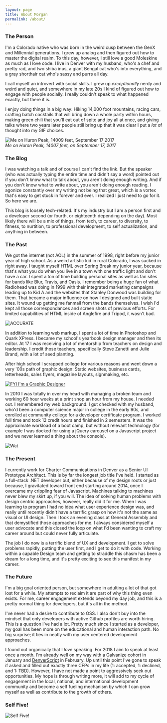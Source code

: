 ```yaml
---
layout: page
title: About Morgan
permalink: /about/
---
```


### The Person

I'm a Colorado native who was born in the weird cusp between the GenX and Millennial generations. I grew up analog and then figured out how to master the digital realm. To this day, however, I still love a good Moleskine as much as I love code. I live in Denver with my husband, who's a chef and pretty rad, and two shiba inus, a giant Bengal cat who's into everything, and a gray shorthair cat who's sassy and purrs all day.

I call myself an introvert with social skills. I grew up _exceptionally_ nerdy and weird and quiet, and somewhere in my late 20s I kind of figured out how to engage with people socially. I really couldn't speak to what happened exactly, but there it is.

I enjoy doing things in a big way: Hiking 14,000 foot mountains, racing cars, crafting batch cocktails that will bring down a whole party within hours, making green chili that you'll eat out of spite and joy all at once, and giving talks where two years later people still bring up that it was clear I put a _lot_ of thought into my GIF choices.

![Me on Huron Peak, 14009 feet, September 17 2017](https://instagram.fapa1-2.fna.fbcdn.net/t51.2885-15/s480x480/sh0.08/e35/19984385_562368047220584_1046864842079600640_n.jpg)  
_Me on Huron Peak, 14007 feet, on September 17, 2017_

### The Blog

I was watching a talk and of course I can't find the link. But the speaker (who was actually typing the entire time and didn't say a word) pointed out if you don't know what to talk about, you aren't doing enough writing. And if you don't know what to write about, you aren't doing enough reading. I agonize constantly over my writing not being that great, which is a vortex that's easy to get stuck in forever and ever. I realized I just need to go for it. So here we are.

This blog is loosely tech-related. It's my industry but I am a person first and a developer second (or fourth, or eighteenth depending on the day). Most likely there will be a mix of things, from tech, to career, to diversity, to fitness, to nurtition, to professional development, to self actualization, and anything in between.

### The Past

We got the internet (not AOL) in the summer of 1998, right before my junior year of high school. As a weird artistic kid in rural Colorado, I was sucked in right away. I taught myself HTML over Spring Break my junior year, because that's what you do when you live in a town with one traffic light and don't have a car. I spent a ton of time building personal sites as well as fan sites for bands like Blur, Travis, and Oasis. I remember being a huge fan of what Radiohead was doing in 1999 with their integrated marketing campaigns leading up to Kid A and the websites that Stanley Donwood was building for them. That became a major influence on how I designed and built static sites. It wound up getting me fanmail from the bands themselves. I wish I'd kept all those correspondances and screen shots of previous efforts. For limited capabilities of HTML inside of Anglefire and Tripod, it wasn't bad.

![ACCURATE](https://media.giphy.com/media/TYOpO8ls6XNcc/giphy.gif)

In addition to learning web markup, I spent a lot of time in Photoshop and Quark XPress. I became my school's yearbook design manager and then its editor. At 17 I was receiving a lot of mentorship from teachers on design and leadership. I credit those teachers, specifically Steve Zanetti and Julie Brand, with a lot of seed planting.

After high school I scrapped college for various reasons and went down a very '00s path of graphic design: Static websites, business cards, letterheads, sales flyers, magazine layouts, signmaking, etc.

[![FYI I'm a Graphic Designer](https://img.youtube.com/vi/frBO8PkEQPA/0.jpg)](https://www.youtube.com/watch?v=frBO8PkEQPA)

In 2010 I was totally in over my head with managing a broken team and working 60 hour weeks at a print shop an hour from my house. I needed out. I remembered my web background. I gut checked with my husband, who'd been a computer science major in college in the early 90s, and enrolled at community college for a developer certificate program. I worked full time and took 12 credit hours and finished in 2 semesters. It was the approximate workload of a boot camp, but without relevant technology (for example I was docked for using a jQuery carousel on a Javascript project and we never learned a thing about the console).

![Wat](https://media.giphy.com/media/JwVWLRnZkh2M0/giphy.gif)

### The Present

I currently work for Charter Communications in Denver as a Senior UI Prototype Architect. This is by far the longest job title I've held. I started as a full-stack .NET developer but, either because of my design roots or just because, I gravitated toward front end starting around 2014, once I overcame my crippling fear of Javascript. Machines talking to machines never blew my skirt up, if you will. The idea of solving human problems with design centric approaches, however, really did it for me. When I was learning to program I had no idea what user experience design was, and really until recently didn't have a terrific grasp on how it's not the same as visual or UI design. Then I took an evening class at General Assembly and that demystified those approaches for me. I always considered myself a user advocate and this closed the loop on what I'd been wanting to craft my career around but could never fully articulate.

The job I do now is a terrific blend of UX and development. I get to solve problems rapidly, putting the user first, and I get to do it with code. Working within a capable Design team and getting to straddle this chasm has been a dream for a long time, and it's pretty exciting to see this manifest in my career.

### The Future

I'm a big goal oriented person, but somewhere in adulting a lot of that got lost for a while. My attempts to reclaim it are part of why this thing even exists. For me, career engagement extends beyond my day job, and this is a pretty normal thing for developers, but it's all in the method.

I've never had a desire to contribute to OSS. I also don't buy into the mindset that only developers with active Github profiles are worth hiring. This is a question I've had a lot. Pretty much since I started as a developer, my goal has been more on the educational and human interaction path. No big surprise; it ties in neatly with my user centered development approaches.

I found out organically that I _love_ speaking. For 2018 I aim to speak at least once a month. I'm already well on my way with a Galvanize cohort in January and [DenverScript](https://www.meetup.com/DenverScript/) in February. Up until this point I've gone to speak if asked and filled out exactly three CFPs in my life (1: accepted, 1: declined, and 1: TBD). However, I have not made a point to aggressively seek out opportunities. My hope is through writing more, it will add to my cycle of engagement in the local, national, and international development community and become a self fueling mechanism by which I can grow myself as well as contribute to the growth of others.

### Self Five!

![Self Five!](https://media.giphy.com/media/OcZp0maz6ALok/giphy.gif)
